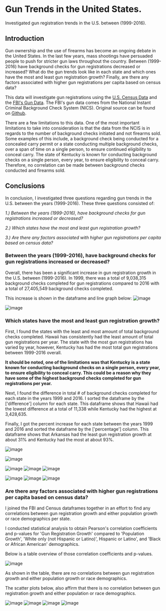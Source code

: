 # Gun Trends in the United States.
Investigated gun registration trends in the U.S. between (1999-2016).
## Introduction

Gun ownership and the use of firearms has become an ongoing debate in the United States. In the last few years, mass shootings have persuaded people to push for stricter gun laws throughout the country. Between (1999-2016) have background checks for gun registrations decreased or increased? What do the gun trends look like in each state and which ones have the most and least gun registration growth? Finally, are there any factors associated with higher gun registrations per capita based on census data? 

This data will investigate gun registrations using the [U.S. Census Data](https://www.google.com/url?q=https://d17h27t6h515a5.cloudfront.net/topher/2017/November/5a0a554c_u.s.-census-data/u.s.-census-data.csv&sa=D&source=editors&ust=1664580025057728&usg=AOvVaw1slpDgPRWt5B4GRqctBk0-) and the [FBI's Gun Data](https://www.google.com/url?q=https://d17h27t6h515a5.cloudfront.net/topher/2017/November/5a0a4db8_gun-data/gun-data.xlsx&sa=D&source=editors&ust=1664580025057165&usg=AOvVaw1wWw7yeP4NA3cv1gmxe_k8). The FBI's gun data comes from the National Instant Criminal Background Check System (NICS). Original source can be found on [Github](https://www.google.com/url?q=https://github.com/BuzzFeedNews/nics-firearm-background-checks/blob/master/README.md&sa=D&source=editors&ust=1664580025055946&usg=AOvVaw3kp7EnqBt_l3Xs7U0FvQ1Z).

There are a few limitations to this data. One of the most important limitations to take into consideration is that the data from the NCIS is in regards to the number of background checks initiated and not firearms sold. Some examples of this include, a background check being conducted for a concealed carry permit or a state conducting multiple background checks, over a span of time on a single person, to ensure continued eligibility to conceal carry. The state of Kentucky is known for conducting background checks on a single person, every year, to ensure eligibility to conceal carry. Therefore, no correlation can be made between background checks conducted and firearms sold.

## Conclusions
In conclusion, I investigated three questions regarding gun trends in the U.S. between the years (1999-2016). These three questions consisted of:

   *1.) Between the years (1999-2016), have background checks for gun registrations increased or decreased?*

   *2.) Which states have the most and least gun registration growth?*

   *3.) Are there any factors associated with higher gun registrations per capita based on census data?*

### Between the years (1999-2016), have background checks for gun registrations increased or decreased?

Overall, there has been a significant increase in gun registration growth in the U.S. between (1999-2016). In 1999, there was a total of 9,038,315 background checks completed for gun registrations compared to 2016 with a total of 27,405,549 background checks completed.

This increase is shown in the dataframe and line graph below:
![image](https://user-images.githubusercontent.com/100544166/197529498-f570b34c-8fd6-4edd-8adb-b61a9011ca41.png)


![image](https://user-images.githubusercontent.com/100544166/197528590-f9ffb44d-3efc-4d9f-a59e-c86be27355f4.png)

### Which states have the most and least gun registration growth?

First, I found the states with the least and most amount of total background checks completed. Hawaii has consistently had the least amount of total gun registrations per year. The state with the most gun registrations has varied by year, however, Kentucky has had the most total gun registrations between 1999-2016 overall.

**It should be noted, one of the limitations was that Kentucky is a state known for conducting background checks on a single person, every year, to ensure eligibility to conceal carry. This could be a reason why they have some of the highest background checks completed for gun registrations per year.**

Next, I found the difference in total # of background checks completed for each state in the years 1999 and 2016. I sorted the dataframe by the ['difference'] column for each state. This dataframe shows that Hawaii had the lowest difference at a total of 11,338 while Kentucky had the highest at 3,428,635.

Finally, I got the percent increase for each state between the years 1999 and 2016 and sorted the dataframe by the ['percentage'] column. This dataframe shows that Arkansas had the least gun registration growth at about 31% and Kentucky had the most at about 93%.

![image](https://user-images.githubusercontent.com/100544166/197529927-55e2752a-8588-4b35-be68-5851e000150d.png)

![image](https://user-images.githubusercontent.com/100544166/197530207-a327cdbe-2f33-449e-ad26-aa7ce27876d4.png)

![image](https://user-images.githubusercontent.com/100544166/197530414-258204da-24af-413c-9828-e7aa17ad60a7.png)
![image](https://user-images.githubusercontent.com/100544166/197530635-914656bd-cf62-4142-bc63-1a751a510f00.png)
![image](https://user-images.githubusercontent.com/100544166/197530724-2ca5f7db-d981-4a6a-82bd-68a86fc7f13f.png)

![image](https://user-images.githubusercontent.com/100544166/197530975-42143b60-3b22-46b5-889f-f829a350e9ef.png)
![image](https://user-images.githubusercontent.com/100544166/197531124-7d458f0c-6b45-483b-b382-8e4c94715093.png)
![image](https://user-images.githubusercontent.com/100544166/197531233-24c91d4d-aae8-45b0-906e-893546f7c988.png)

### Are there any factors associated with higher gun registrations per capita based on census data?

I joined the FBI and Census dataframes together in an effort to find any correlations between gun registration growth and either population growth or race demographics per state.
 
I conducted statistical analysis to obtain Pearson's correlation coefficients and p-values for 'Gun Registration Growth' compared to 'Population Growth', 'White only (not Hispanic or Latino)', Hispanic or Latino', and 'Black or African American' demographics.

Below is a table overview of those correlation coefficients and p-values.

![image](https://user-images.githubusercontent.com/100544166/207416947-4bfa6f17-c295-4cc7-b8b3-f24caf0b0bc8.png)

As shown in the table, there are no correlations between gun registration growth and either population growth or race demographics.

The scatter plots below, also affirm that there is no correlation between gun registration growth and either population or race demographics.

![image](https://user-images.githubusercontent.com/100544166/207416571-d542f4b1-d41f-4f51-83aa-65da5367d401.png)
![image](https://user-images.githubusercontent.com/100544166/207416626-368f9a9a-6f47-410a-a33a-69ffd5b56507.png)
![image](https://user-images.githubusercontent.com/100544166/207416660-1b3fe453-0320-41b4-b1fb-6c20ad6fa555.png)
![image](https://user-images.githubusercontent.com/100544166/207416692-c29d2b66-df0b-4208-bc8a-0343f64bd27e.png)



